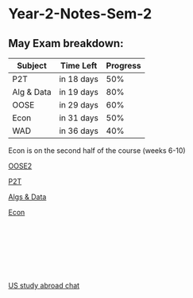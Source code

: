 # Year-2-Notes-Sem-2

<!-- countdown start -->
<!-- countdown end -->
<!-- countdown end -->


## May Exam breakdown:
| Subject       | Time Left      | Progress |
|---------------|----------------|----------|
| P2T           | in 18 days     | 50%      |
| Alg & Data    | in 19 days     | 80%      |
| OOSE          | in 29 days     | 60%      |
| Econ          | in 31 days     | 50%      |
| WAD           | in 36 days     | 40%      |


Econ is on the second half of the course (weeks 6-10)

[OOSE2](https://github.com/Khair9/Year-2-CompSci-Notes/blob/main/OOSE2/oose.md)

[P2T](https://github.com/Khair9/Year-2-CompSci-Notes/blob/main/P2T/P2T.md)

[Algs & Data](https://github.com/Khair9/Year-2-CompSci-Notes/blob/main/AlgsData/AlgsData.md)

[Econ](https://github.com/Khair9/Year-2-CompSci-Notes/blob/main/Econ/econ.md)












<Br>
<Br>
<Br>
<Br>
<Br>
<Br>

[US study abroad chat](https://moodle.gla.ac.uk/mod/forum/view.php?id=5101435)

